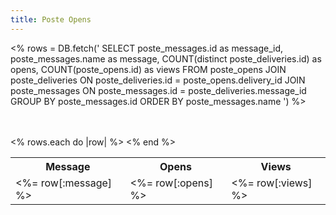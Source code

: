 ```yaml
---
title: Poste Opens
---
```


<%
  rows = DB.fetch('
SELECT
  poste_messages.id as message_id,
  poste_messages.name as message,
  COUNT(distinct poste_deliveries.id) as opens,
  COUNT(poste_opens.id) as views
FROM poste_opens
JOIN poste_deliveries ON poste_deliveries.id = poste_opens.delivery_id
JOIN poste_messages ON poste_messages.id = poste_deliveries.message_id
GROUP BY poste_messages.id
ORDER BY poste_messages.name
')
%>

<br/>
<br/>

<table>
  <tr>
    <th>Message</th>
    <th>Opens</th>
    <th>Views</th>
  </tr>
  <% rows.each do |row| %>
    <tr>
      <td><%= row[:message] %></td>
      <td><%= row[:opens] %></td>
      <td><%= row[:views] %></td>
    </tr>
  <% end %>
</table>
